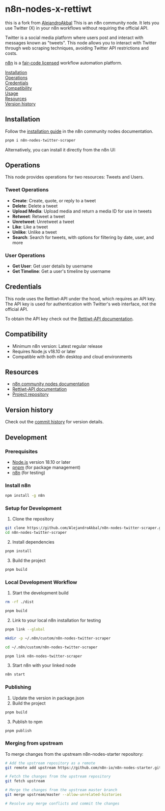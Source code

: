 # n8n-nodes-x-rettiwt
this is a fork from [AlejandroAkbal](https://github.com/AlejandroAkbal/n8n-nodes-twitter-scraper.git)
This is an n8n community node. It lets you use Twitter (X) in your n8n workflows without requiring the official API.

Twitter is a social media platform where users post and interact with messages known as "tweets". This node allows you to interact with Twitter through web scraping techniques, avoiding Twitter API restrictions and costs.

[n8n](https://n8n.io/) is a [fair-code licensed](https://docs.n8n.io/reference/license/) workflow automation platform.

[Installation](#installation)  
[Operations](#operations)  
[Credentials](#credentials)  
[Compatibility](#compatibility)  
[Usage](#usage)  
[Resources](#resources)  
[Version history](#version-history)

## Installation

Follow the [installation guide](https://docs.n8n.io/integrations/community-nodes/installation/) in the n8n community nodes documentation.

```bash
pnpm i n8n-nodes-twitter-scraper
```

Alternatively, you can install it directly from the n8n UI:

## Operations

This node provides operations for two resources: Tweets and Users.

### Tweet Operations

- **Create**: Create, quote, or reply to a tweet
- **Delete**: Delete a tweet
- **Upload Media**: Upload media and return a media ID for use in tweets
- **Retweet**: Retweet a tweet
- **Unretweet**: Unretweet a tweet
- **Like**: Like a tweet
- **Unlike**: Unlike a tweet
- **Search**: Search for tweets, with options for filtering by date, user, and more

### User Operations

- **Get User**: Get user details by username
- **Get Timeline**: Get a user's timeline by username

## Credentials

This node uses the Rettiwt-API under the hood, which requires an API key. The API key is used for authentication with Twitter's web interface, not the official API.

To obtain the API key check out the [Rettiwt-API documentation](https://github.com/Rishikant181/Rettiwt-API#Authentication).

## Compatibility

- Minimum n8n version: Latest regular release
- Requires Node.js v18.10 or later
- Compatible with both n8n desktop and cloud environments

## Resources

- [n8n community nodes documentation](https://docs.n8n.io/integrations/community-nodes/)
- [Rettiwt-API documentation](https://github.com/Rishikant181/Rettiwt-API/)
- [Project repository](https://github.com/AlejandroAkbal/n8n-nodes-twitter-scraper)

## Version history

Check out the [commit history](https://github.com/AlejandroAkbal/n8n-nodes-twitter-scraper/commits/master) for version details.

## Development

### Prerequisites

- [Node.js](https://nodejs.org/en/) version 18.10 or later
- [pnpm](https://pnpm.io/) (for package management)
- [n8n](https://n8n.io/) (for testing)

### Install n8n

```bash
npm install -g n8n
```

### Setup for Development

1. Clone the repository

```bash
git clone https://github.com/AlejandroAkbal/n8n-nodes-twitter-scraper.git
cd n8n-nodes-twitter-scraper
```

2. Install dependencies

```bash
pnpm install
```

3. Build the project

```bash
pnpm build
```

### Local Development Workflow

1. Start the development build

```bash
rm -rf ./dist

pnpm build
```

2. Link to your local n8n installation for testing

```bash
pnpm link --global

mkdir -p ~/.n8n/custom/n8n-nodes-twitter-scraper

cd ~/.n8n/custom/n8n-nodes-twitter-scraper

pnpm link n8n-nodes-twitter-scraper
```

3. Start n8n with your linked node

```bash
n8n start
```

### Publishing

1. Update the version in package.json
2. Build the project

```bash
pnpm build
```

3. Publish to npm

```bash
pnpm publish
```

### Merging from upstream

To merge changes from the upstream n8n-nodes-starter repository:

```bash
# Add the upstream repository as a remote
git remote add upstream https://github.com/n8n-io/n8n-nodes-starter.git

# Fetch the changes from the upstream repository
git fetch upstream

# Merge the changes from the upstream master branch
git merge upstream/master --allow-unrelated-histories

# Resolve any merge conflicts and commit the changes
```

